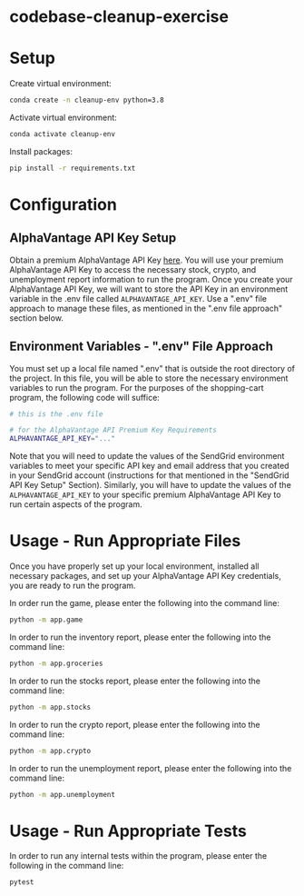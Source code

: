 # codebase-cleanup-exercise


# Setup

Create virtual environment:

```sh
conda create -n cleanup-env python=3.8
```

Activate virtual environment:
```sh
conda activate cleanup-env
```

Install packages:

```sh
pip install -r requirements.txt
```
# Configuration

## AlphaVantage API Key Setup
Obtain a premium AlphaVantage API Key [here](https://www.alphavantage.co/). You will use your premium AlphaVantage
API Key to access the necessary stock, crypto, and unemployment report information to run the program. Once you create your AlphaVantage API Key, we will want to store the API Key in an environment variable in the .env file called ```ALPHAVANTAGE_API_KEY```. Use a ".env" file approach to manage these files, as mentioned in the ".env file approach" section below.

## Environment Variables - ".env" File Approach
You must set up a local file named ".env" that is outside the root directory of the project. In this file, you will be able to store the necessary environment variables to run the program. For the purposes of the shopping-cart program, the following code will suffice:
```sh
# this is the .env file

# for the AlphaVantage API Premium Key Requirements
ALPHAVANTAGE_API_KEY="..."
```

Note that you will need to update the values of the SendGrid environment variables to meet your specific API key and email address that you created in your SendGrid account (instructions for that mentioned in the "SendGrid API Key Setup" Section). Similarly, you will have to update the values of the ```ALPHAVANTAGE_API_KEY``` to your specific premium AlphaVantage API Key to run certain aspects of the program. 


# Usage - Run Appropriate Files
Once you have properly set up your local environment, installed all necessary packages, and set up your AlphaVantage API Key credentials, you are ready to run the program. 

In order run the game, please enter the following into the command line:
```sh
python -m app.game
```

In order to run the inventory report, please enter the following into the command line: 
```sh
python -m app.groceries
```

In order to run the stocks report, please enter the following into the command line:
```sh
python -m app.stocks
```

In order to run the crypto report, please enter the following into the command line:
```sh
python -m app.crypto
```

In order to run the unemployment report, please enter the following into the command line:
```sh
python -m app.unemployment
```
# Usage - Run Appropriate Tests
In order to run any internal tests within the program, please enter the following in the command line: 
```sh 
pytest
```
